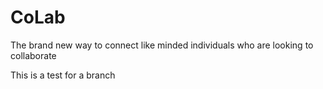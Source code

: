# CoLab
The brand new way to connect like minded individuals who are looking to collaborate 

This is a test for a branch